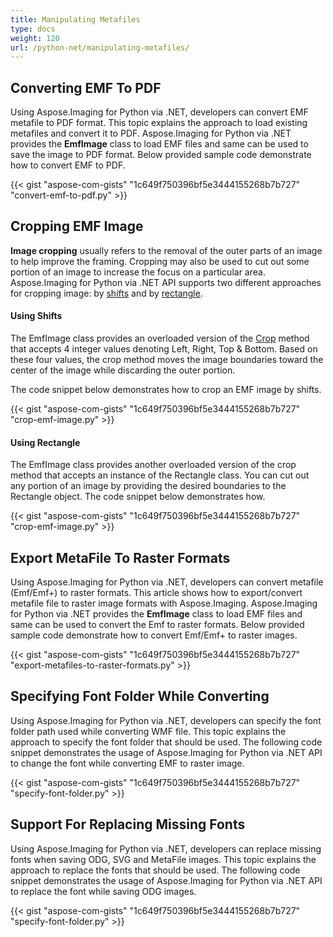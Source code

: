 ```yaml
---
title: Manipulating Metafiles
type: docs
weight: 120
url: /python-net/manipulating-metafiles/
---
```


## **Converting EMF To PDF**
Using Aspose.Imaging for Python via .NET, developers can convert EMF metafile to PDF format. This topic explains the approach to load existing metafiles and convert it to PDF. Aspose.Imaging for Python via .NET provides the **EmfImage** class to load EMF files and same can be used to save the image to PDF format. Below provided sample code demonstrate how to convert EMF to PDF.

{{< gist "aspose-com-gists" "1c649f750396bf5e3444155268b7b727" "convert-emf-to-pdf.py" >}}

## **Cropping EMF Image**
**Image cropping** usually refers to the removal of the outer parts of an image to help improve the framing. Cropping may also be used to cut out some portion of an image to increase the focus on a particular area. Aspose.Imaging for Python via .NET API supports two different approaches for cropping image: by [shifts](https://docs.aspose.com/imaging/python-net/manipulating-metafiles/#ManipulatingMetafiles-UsingShifts) and by [rectangle](https://docs.aspose.com/imaging/python-net/manipulating-metafiles/#ManipulatingMetafiles-UsingRectangle).

#### **Using Shifts**
The EmfImage class provides an overloaded version of the [Crop](https://reference.aspose.com/imaging/python-net/aspose.imaging/rasterimage/) method that accepts 4 integer values denoting Left, Right, Top & Bottom. Based on these four values, the crop method moves the image boundaries toward the center of the image while discarding the outer portion.

The code snippet below demonstrates how to crop an EMF image by shifts.

{{< gist "aspose-com-gists" "1c649f750396bf5e3444155268b7b727" "crop-emf-image.py" >}}


#### **Using Rectangle**
The EmfImage class provides another overloaded version of the crop method that accepts an instance of the Rectangle class. You can cut out any portion of an image by providing the desired boundaries to the Rectangle object. The code snippet below demonstrates how.

{{< gist "aspose-com-gists" "1c649f750396bf5e3444155268b7b727" "crop-emf-image.py" >}}


## **Export MetaFile To Raster Formats**
Using Aspose.Imaging for Python via .NET, developers can convert metafile (Emf/Emf+) to raster formats. This article shows how to export/convert metafile file to raster image formats with Aspose.Imaging. Aspose.Imaging for Python via .NET provides the **EmfImage** class to load EMF files and same can be used to convert the Emf to raster formats. Below provided sample code demonstrate how to convert Emf/Emf+ to raster images.

{{< gist "aspose-com-gists" "1c649f750396bf5e3444155268b7b727" "export-metafiles-to-raster-formats.py" >}}


## **Specifying Font Folder While Converting**
Using Aspose.Imaging for Python via .NET, developers can specify the font folder path used while converting WMF file. This topic explains the approach to specify the font folder that should be used. The following code snippet demonstrates the usage of Aspose.Imaging for Python via .NET API to change the font while converting EMF to raster image.

{{< gist "aspose-com-gists" "1c649f750396bf5e3444155268b7b727" "specify-font-folder.py" >}}
## **Support For Replacing Missing Fonts**
Using Aspose.Imaging for Python via .NET, developers can replace missing fonts when saving ODG, SVG and MetaFile images. This topic explains the approach to replace the fonts that should be used. The following code snippet demonstrates the usage of Aspose.Imaging for Python via .NET API to replace the font while saving ODG images.

{{< gist "aspose-com-gists" "1c649f750396bf5e3444155268b7b727" "specify-font-folder.py" >}}
